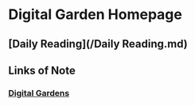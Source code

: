 # Digital Garden Homepage

## [Daily Reading](/Daily Reading.md)

## Links of Note
### [Digital Gardens](/thwiki/digitalgardens.md/digitalgardens)
